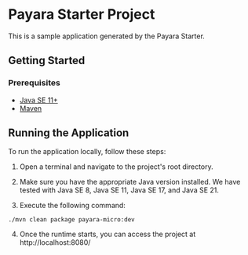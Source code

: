 # Payara Starter Project

This is a sample application generated by the Payara Starter.

## Getting Started

### Prerequisites

- [Java SE 11+](https://adoptium.net/?variant=openjdk11)
- [Maven](https://maven.apache.org/download.cgi)

## Running the Application

To run the application locally, follow these steps:

1. Open a terminal and navigate to the project's root directory.

2. Make sure you have the appropriate Java version installed. We have tested with Java SE 8, Java SE 11, Java SE 17, and Java SE 21.

3. Execute the following command:

```
./mvn clean package payara-micro:dev
```

4. Once the runtime starts, you can access the project at http://localhost:8080/






